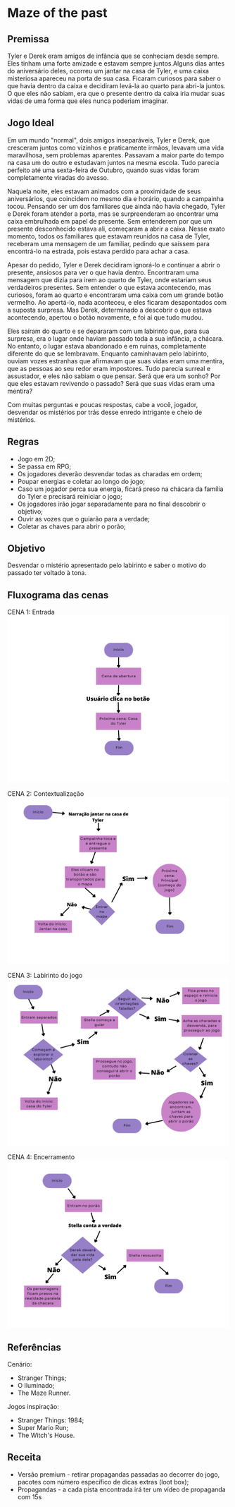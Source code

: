 # **Maze of the past** 

## Premissa

Tyler e Derek eram amigos de infância que se conheciam desde sempre. Eles tinham uma forte amizade e estavam sempre juntos.Alguns dias antes do aniversário deles, ocorreu um jantar na casa de Tyler, e uma caixa misteriosa apareceu na porta de sua casa. Ficaram curiosos para saber o que havia dentro da caixa e decidiram levá-la ao quarto para abri-la juntos. O que eles não sabiam, era que o presente dentro da caixa iria mudar suas vidas de uma forma que eles nunca poderiam imaginar.


## Jogo Ideal

Em um mundo "normal", dois amigos inseparáveis, Tyler e Derek, que cresceram juntos como vizinhos e praticamente irmãos, levavam uma vida maravilhosa, sem problemas aparentes. Passavam a maior parte do tempo na casa um do outro e estudavam juntos na mesma escola. Tudo parecia perfeito até uma sexta-feira de Outubro, quando suas vidas foram completamente viradas do avesso.

Naquela noite, eles estavam animados com a proximidade de seus aniversários, que coincidem no mesmo dia e horário, quando a campainha tocou. Pensando ser um dos familiares que ainda não havia chegado, Tyler e Derek foram atender a porta, mas se surpreenderam ao encontrar uma caixa embrulhada em papel de presente. Sem entenderem por que um presente desconhecido estava ali, começaram a abrir a caixa. Nesse exato momento, todos os familiares que estavam reunidos na casa de Tyler, receberam uma mensagem de um familiar, pedindo que saíssem para encontrá-lo na estrada, pois estava perdido para achar a casa.

Apesar do pedido, Tyler e Derek decidiram ignorá-lo e continuar a abrir o presente, ansiosos para ver o que havia dentro. Encontraram uma mensagem que dizia para irem ao quarto de Tyler, onde estariam seus verdadeiros presentes. Sem entender o que estava acontecendo, mas curiosos, foram ao quarto e encontraram uma caixa com um grande botão vermelho. Ao apertá-lo, nada aconteceu, e eles ficaram desapontados com a suposta surpresa. Mas Derek, determinado a descobrir o que estava acontecendo, apertou o botão novamente, e foi aí que tudo mudou.

Eles saíram do quarto e se depararam com um labirinto que, para sua surpresa, era o lugar onde haviam passado toda a sua infância, a chácara. No entanto, o lugar estava abandonado e em ruínas, completamente diferente do que se lembravam. Enquanto caminhavam pelo labirinto, ouviam vozes estranhas que afirmavam que suas vidas eram uma mentira, que as pessoas ao seu redor eram impostores. Tudo parecia surreal e assustador, e eles não sabiam o que pensar. Será que era um sonho? Por que eles estavam revivendo o passado? Será que suas vidas eram uma mentira? 

Com muitas perguntas e poucas respostas, cabe a você, jogador, desvendar os mistérios por trás desse enredo intrigante e cheio de mistérios.


## Regras

- Jogo em 2D;
- Se passa em RPG;
- Os jogadores deverão desvendar todas as charadas em ordem;
- Poupar energias e coletar ao longo do jogo;
- Caso um jogador perca sua energia, ficará preso na chácara da família do Tyler e precisará reiniciar o jogo;
- Os jogadores irão jogar separadamente para no final descobrir o objetivo; 
- Ouvir as vozes que o guiarão para a verdade;
- Coletar as chaves para abrir o porão;

## Objetivo

Desvendar o mistério apresentado pelo labirinto e saber o motivo do passado ter voltado à tona.

## Fluxograma das cenas 

CENA 1: Entrada 
![Entrada](cliente/assets/1.png)

CENA 2: Contextualização
![Contextualização](cliente/assets/2.png)

CENA 3: Labirinto do jogo 
![Principal](cliente/assets/3.png)

CENA 4: Encerramento
![Encerramento](cliente/assets/4.png)


## Referências

Cenário:
- Stranger Things; 
- O Iluminado;
- The Maze Runner.

Jogos inspiração: 
- Stranger Things: 1984;
- Super Mario Run;
- The Witch's House.

## Receita

- Versão premium - retirar propagandas passadas ao decorrer do jogo, pacotes com número específico de dicas extras (loot box);
- Propagandas - a cada pista encontrada irá ter um vídeo de propaganda com 15s





